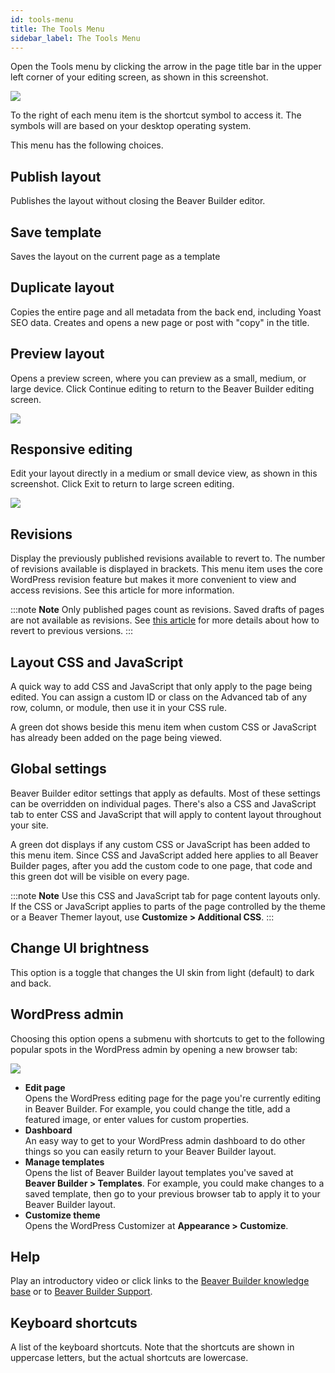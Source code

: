 ```yaml
---
id: tools-menu
title: The Tools Menu
sidebar_label: The Tools Menu
---
```


Open the Tools menu by clicking the arrow in the page title bar in the upper left corner of your editing screen, as shown in this screenshot.

![](/img/tools-menu-9421504e.png)

To the right of each menu item is the shortcut symbol to access it. The symbols will are based on your desktop operating system.

This menu has the following choices.

## Publish layout

Publishes the layout without closing the Beaver Builder editor.

## Save template

Saves the layout on the current page as a template

## Duplicate layout

Copies the entire page and all metadata from the back end, including Yoast SEO data. Creates and opens a new page or post with "copy" in the title.

## Preview layout

Opens a preview screen, where you can preview as a small, medium, or large device. Click Continue editing to return to the Beaver Builder editing screen.

![](/img/tools-menu-10122305.png)

## Responsive editing

Edit your layout directly in a medium or small device view, as shown in this screenshot. Click Exit to return to large screen editing.

![](/img/tools-menu-f70bf0fa.png)

## Revisions

Display the previously published revisions available to revert to. The number of revisions available is displayed in brackets. This menu item uses the core WordPress revision feature but makes it more convenient to view and access revisions. See this article for more information.

:::note **Note** 
Only published pages count as revisions. Saved drafts of pages are not available as revisions. See [this article](/beaver-builder/advanced-builder-techniques/restore-a-previous-version.md) for more details about how to revert to previous versions.
:::

## Layout CSS and JavaScript

A quick way to add CSS and JavaScript that only apply to the page being edited. You can assign a custom ID or class on the Advanced tab of any row, column, or module, then use it in your CSS rule.

A green dot shows beside this menu item when custom CSS or JavaScript has already been added on the page being viewed.

## Global settings

Beaver Builder editor settings that apply as defaults. Most of these settings can be overridden on individual pages. There's also a CSS and JavaScript tab to enter CSS and JavaScript that will apply to content layout throughout your site.

A green dot displays if any custom CSS or JavaScript has been added to this menu item. Since CSS and JavaScript added here applies to all Beaver Builder pages, after you add the custom code to one page, that code and this green dot will be visible on every page.

:::note **Note** 
Use this CSS and JavaScript tab for page content layouts only. If the CSS or JavaScript applies to parts of the page controlled by the theme or a Beaver Themer layout, use **Customize > Additional CSS**.
:::

## Change UI brightness

This option is a toggle that changes the UI skin from light (default) to dark and back.

## WordPress admin

Choosing this option opens a submenu with shortcuts to get to the following popular spots in the WordPress admin by opening a new browser tab:

![](/img/tools-menu-2e6303d7.png)

* **Edit page**  
  Opens the WordPress editing page for the page you're currently editing in Beaver Builder.  For example, you could change the title, add a featured image, or enter values for custom properties. 
* **Dashboard**  
  An easy way to get to your WordPress admin dashboard to do other things so you can easily return to your Beaver Builder layout. 
* **Manage templates**  
Opens the list of Beaver Builder layout templates you've saved at **Beaver Builder > Templates**. For example, you could make changes to a saved template, then go to your previous browser tab to apply it to your Beaver Builder layout.
* **Customize theme**  
  Opens the WordPress Customizer at **Appearance > Customize**.

## Help

Play an introductory video or click links to the [Beaver Builder knowledge base](https://docs.wpbeaverbuilder.com) or to [Beaver Builder Support](https://www.wpbeaverbuilder.com/beaver-builder-support/).

## Keyboard shortcuts

A list of the keyboard shortcuts. Note that the shortcuts are shown in uppercase letters, but the actual shortcuts are lowercase.
